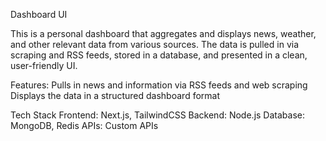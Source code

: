 Dashboard UI

This is a personal dashboard that aggregates and displays news, weather, and other relevant data from various sources. The data is pulled in via scraping and RSS feeds, stored in a database, and presented in a clean, user-friendly UI.

Features:
Pulls in news and information via RSS feeds and web scraping
Displays the data in a structured dashboard format

Tech Stack
Frontend: Next.js, TailwindCSS
Backend: Node.js 
Database: MongoDB, Redis
APIs: Custom APIs


